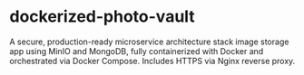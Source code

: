 # dockerized-photo-vault
A secure, production-ready microservice architecture stack image storage app using MinIO and MongoDB, fully containerized with Docker and orchestrated via Docker Compose. Includes HTTPS via Nginx reverse proxy.

